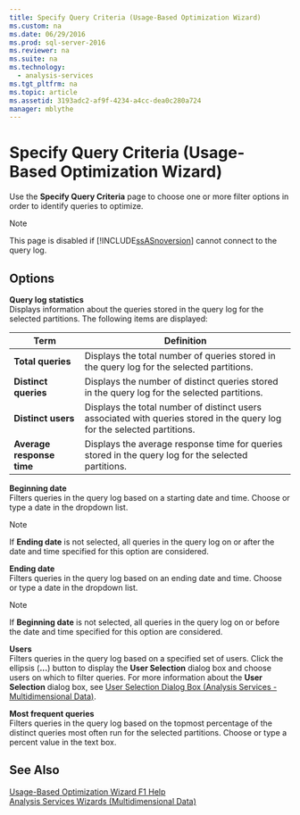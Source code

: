 ```yaml
---
title: Specify Query Criteria (Usage-Based Optimization Wizard)
ms.custom: na
ms.date: 06/29/2016
ms.prod: sql-server-2016
ms.reviewer: na
ms.suite: na
ms.technology: 
  - analysis-services
ms.tgt_pltfrm: na
ms.topic: article
ms.assetid: 3193adc2-af9f-4234-a4cc-dea0c280a724
manager: mblythe
---
```

# Specify Query Criteria (Usage-Based Optimization Wizard)
Use the **Specify Query Criteria** page to choose one or more filter options in order to identify queries to optimize.  
  
> [!NOTE]  
>  This page is disabled if [!INCLUDE[ssASnoversion](../../Topics/TopicNameContainA/includes/ssASnoversion_md.md)] cannot connect to the query log.  
  
## Options  
 **Query log statistics**  
 Displays information about the queries stored in the query log for the selected partitions. The following items are displayed:  
  
|Term|Definition|  
|----------|----------------|  
|**Total queries**|Displays the total number of queries stored in the query log for the selected partitions.|  
|**Distinct queries**|Displays the number of distinct queries stored in the query log for the selected partitions.|  
|**Distinct users**|Displays the total number of distinct users associated with queries stored in the query log for the selected partitions.|  
|**Average response time**|Displays the average response time for queries stored in the query log for the selected partitions.|  
  
 **Beginning date**  
 Filters queries in the query log based on a starting date and time. Choose or type a date in the dropdown list.  
  
> [!NOTE]  
>  If **Ending date** is not selected, all queries in the query log on or after the date and time specified for this option are considered.  
  
 **Ending date**  
 Filters queries in the query log based on an ending date and time. Choose or type a date in the dropdown list.  
  
> [!NOTE]  
>  If **Beginning date** is not selected, all queries in the query log on or before the date and time specified for this option are considered.  
  
 **Users**  
 Filters queries in the query log based on a specified set of users. Click the ellipsis (**...**) button to display the **User Selection** dialog box and choose users on which to filter queries. For more information about the **User Selection** dialog box, see [User Selection Dialog Box (Analysis Services - Multidimensional Data)](../../Topics/TopicNameNotContainA/User-Selection-Dialog-Box--Analysis-Services---Multidimensional-Data-.md).  
  
 **Most frequent queries**  
 Filters queries in the query log based on the topmost percentage of the distinct queries most often run for the selected partitions. Choose or type a percent value in the text box.  
  
## See Also  
 [Usage-Based Optimization Wizard F1 Help](../../Topics/TopicNameNotContainA/Usage-Based-Optimization-Wizard-F1-Help.md)   
 [Analysis Services Wizards (Multidimensional Data)](../../Topics/TopicNameNotContainA/Analysis-Services-Wizards--Multidimensional-Data-.md)